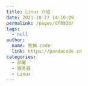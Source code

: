 ```yaml
---
title: Linux 介绍
date: 2021-10-27 14:16:09
permalink: /pages/df0930/
tags: 
  - null
author: 
  name: 熊猫 code
  link: https://pandacode.cn
categories: 
  - 部署
  - 服务器
  - Linux
---
```

